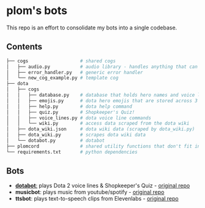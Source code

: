 # plom's bots

This repo is an effort to consolidate my bots into a single codebase.

## Contents

```bash
├── cogs                   # shared cogs
│   ├── audio.py           # audio library - handles anything that can be heard
│   ├── error_handler.py   # generic error handler
│   └── new_cog_example.py # template cog
├── dota
│   ├── cogs
│   │   ├── database.py    # database that holds hero names and voice lines
│   │   ├── emojis.py      # dota hero emojis that are stored across 3 different discord servers
│   │   ├── help.py        # dota help command
│   │   ├── quiz.py        # Shopkeeper's Quiz!
│   │   ├── voice_lines.py # dota voice line commands
│   │   └── wiki.py        # access data scraped from the dota wiki
│   ├── dota_wiki.json     # dota wiki data (scraped by dota_wiki.py)
│   ├── dota_wiki.py       # scrapes dota wiki data
│   └── dotabot.py         # dotabot
├── plomcord               # shared utility functions that don't fit in a cog
└── requirements.txt       # python dependencies
```

## Bots

- [**dotabot**:](dota) plays Dota 2 voice lines & Shopkeeper's Quiz - [original repo](https://github.com/plomdawg/dotabot)
- **musicbot**: plays music from youtube/spotify - [original repo](https://github.com/plomdawg/plombot)
- **ttsbot**: plays text-to-speech clips from Elevenlabs - [original repo](https://github.com/plomdawg/discord-ai-voice-bot)
